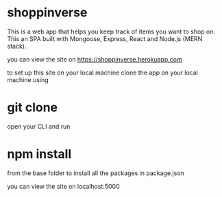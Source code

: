 # shoppinverse

This is a web app that helps you keep track of items you want to shop on. 
This an SPA built with Mongoose, Express, React and Node.js (MERN stack).

you can view the site on https://shoppinverse.herokuapp.com

to set up this site on your local machine
clone the app on your local machine using
# git clone

open your CLI and run 
# npm install

from the base folder to install all the packages in package.json

you can view the site on localhost:5000

